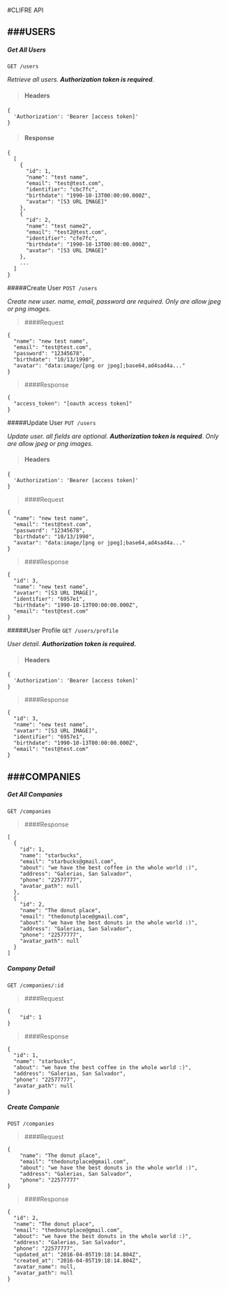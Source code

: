 #CLIFRE API

###USERS
--
##### Get All Users
`GET /users`

*Retrieve all users.* ***Authorization token is required***.
>#### Headers

```
{
  'Authorization': 'Bearer [access token]'
}
```

>#### Response

```
{
  [
    {
      "id": 1,
      "name": "test name",
      "email": "test@test.com",
      "identifier": "cbc7fc",
      "birthdate": "1990-10-13T00:00:00.000Z",
      "avatar": "[S3 URL IMAGE]"
    },
    {
      "id": 2,
      "name": "test name2",
      "email": "test2@test.com",
      "identifier": "cfe7fc",
      "birthdate": "1990-10-13T00:00:00.000Z",
      "avatar": "[S3 URL IMAGE]"
    },
    ...
  ]
}
```

#####Create User
`POST /users`

*Create new user. name, email, password are required. Only are allow jpeg or png images.*
>####Request

```
{
  "name": "new test name",
  "email": "test@test.com",
  "password": "12345678",
  "birthdate": "10/13/1990",
  "avatar": "data:image/[png or jpeg];base64,ad4sad4a..."
}
```

>####Response

```
{
  "access_token": "[oauth access token]"
}
```

#####Update User
`PUT /users`

*Update user. all fields are optional.* ***Authorization token is required***. *Only are allow jpeg or png images.*
>#### Headers

```
{
  'Authorization': 'Bearer [access token]'
}
```

>####Request

```
{
  "name": "new test name",
  "email": "test@test.com",
  "password": "12345678",
  "birthdate": "10/13/1990",
  "avatar": "data:image/[png or jpeg];base64,ad4sad4a..."
}
```

>####Response

```
{
  "id": 3,
  "name": "new test name",
  "avatar": "[S3 URL IMAGE]",
  "identifier": "6957e1",
  "birthdate": "1990-10-13T00:00:00.000Z",
  "email": "test@test.com"
}
```

#####User Profile
`GET /users/profile`

*User detail.* ***Authorization token is required.***
>#### Headers

```
{
  'Authorization': 'Bearer [access token]'
}
```

>####Response

```
{
  "id": 3,
  "name": "new test name",
  "avatar": "[S3 URL IMAGE]",
  "identifier": "6957e1",
  "birthdate": "1990-10-13T00:00:00.000Z",
  "email": "test@test.com"
}
```

###COMPANIES
--
##### Get All Companies
`GET /companies`

>####Response

```
[
  {
    "id": 1,
    "name": "starbucks",
    "email": "starbucks@gmail.com",
    "about": "we have the best coffee in the whole world :)",
    "address": "Galerias, San Salvador",
    "phone": "22577777",
    "avatar_path": null
  },
  {
    "id": 2,
    "name": "The donut place",
    "email": "thedonutplace@gmail.com",
    "about": "we have the best donuts in the whole world :)",
    "address": "Galerias, San Salvador",
    "phone": "22577777",
    "avatar_path": null
  }
]
```

##### Company Detail
`GET /companies/:id`

>####Request

```
{
    "id": 1
}
```

>####Response

```
{
  "id": 1,
  "name": "starbucks",
  "about": "we have the best coffee in the whole world :)",
  "address": "Galerias, San Salvador",
  "phone": "22577777",
  "avatar_path": null
}
```

##### Create Companie
`POST /companies`

>####Request

```
{
    "name": "The donut place",
    "email": "thedonutplace@gmail.com",
    "about": "we have the best donuts in the whole world :)",
    "address": "Galerias, San Salvador",
    "phone": "22577777"
}
```

>####Response

```
{
  "id": 2,
  "name": "The donut place",
  "email": "thedonutplace@gmail.com",
  "about": "we have the best donuts in the whole world :)",
  "address": "Galerias, San Salvador",
  "phone": "22577777",
  "updated_at": "2016-04-05T19:18:14.804Z",
  "created_at": "2016-04-05T19:18:14.804Z",
  "avatar_name": null,
  "avatar_path": null
}
```
